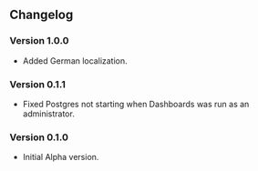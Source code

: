 ## Changelog

### Version 1.0.0

- Added German localization.

### Version 0.1.1

- Fixed Postgres not starting when Dashboards was run as an administrator.

### Version 0.1.0

- Initial Alpha version.
